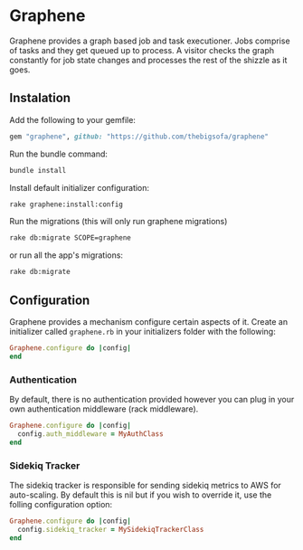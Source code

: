 # Graphene
Graphene provides a graph based job and task executioner. Jobs comprise of tasks and they
get queued up to process. A visitor checks the graph constantly for job state changes and
processes the rest of the shizzle as it goes.

## Instalation
Add the following to your gemfile:
```ruby
gem "graphene", github: "https://github.com/thebigsofa/graphene"
```

Run the bundle command:
```bash
bundle install
```

Install default initializer configuration:
```bash
rake graphene:install:config
```

Run the migrations (this will only run graphene migrations)
```bash
rake db:migrate SCOPE=graphene
```

or run all the app's migrations:
```bash
rake db:migrate
```

## Configuration
Graphene provides a mechanism configure certain aspects of it. Create an initializer called `graphene.rb` in your initializers folder with the following:
```ruby
Graphene.configure do |config|
end
```
### Authentication
By default, there is no authentication provided however you can plug in your own authentication middleware (rack middleware).
```ruby
Graphene.configure do |config|
  config.auth_middleware = MyAuthClass
end
```
### Sidekiq Tracker
The sidekiq tracker is responsible for sending sidekiq metrics to AWS for auto-scaling. By default this is nil but if you wish to override it, use the folling configuration option:
```ruby
Graphene.configure do |config|
  config.sidekiq_tracker = MySidekiqTrackerClass
end
```
